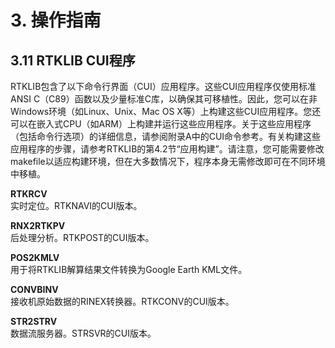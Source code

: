 # 3. 操作指南

## 3.11 RTKLIB CUI程序

RTKLIB包含了以下命令行界面（CUI）应用程序。这些CUI应用程序仅使用标准ANSI C（C89）函数以及少量标准C库，以确保其可移植性。因此，您可以在非Windows环境（如Linux、Unix、Mac OS X等）上构建这些CUI应用程序。您还可以在嵌入式CPU（如ARM）上构建并运行这些应用程序。关于这些应用程序（包括命令行选项）的详细信息，请参阅附录A中的CUI命令参考。有关构建这些应用程序的步骤，请参考RTKLIB的第4.2节“应用构建”。请注意，您可能需要修改makefile以适应构建环境，但在大多数情况下，程序本身无需修改即可在不同环境中移植。

**RTKRCV**<br>
实时定位。RTKNAVI的CUI版本。

**RNX2RTKPV**<br>
后处理分析。RTKPOST的CUI版本。

**POS2KMLV**<br>
用于将RTKLIB解算结果文件转换为Google Earth KML文件。

**CONVBINV**<br>
接收机原始数据的RINEX转换器。RTKCONV的CUI版本。

**STR2STRV**<br>
数据流服务器。STRSVR的CUI版本。
